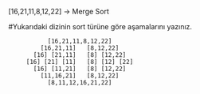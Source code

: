 [16,21,11,8,12,22] -> Merge Sort

#Yukarıdaki dizinin sort türüne göre aşamalarını yazınız.

               [16,21,11,8,12,22]
             [16,21,11]   [8,12,22]
           [16] [21,11]   [8] [12,22]
         [16] [21] [11]   [8] [12] [22]
           [16] [11,21]   [8] [12,22]
             [11,16,21]   [8,12,22]
               [8,11,12,16,21,22]
